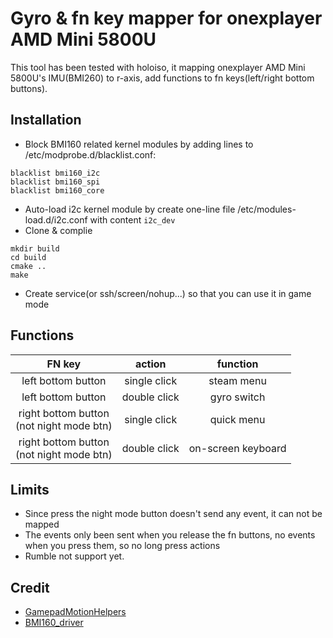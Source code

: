 # Gyro & fn key mapper for onexplayer AMD Mini 5800U
This tool has been tested with holoiso, it mapping onexplayer AMD Mini 5800U's IMU(BMI260) to r-axis, add functions to fn keys(left/right bottom buttons).

## Installation
- Block BMI160 related kernel modules by adding lines to /etc/modprobe.d/blacklist.conf:
```
blacklist bmi160_i2c
blacklist bmi160_spi
blacklist bmi160_core
```
- Auto-load i2c kernel module by create one-line file /etc/modules-load.d/i2c.conf with content `i2c_dev`
- Clone & complie
```
mkdir build
cd build
cmake ..
make
```
- Create service(or ssh/screen/nohup...) so that you can use it in game mode

## Functions
| FN key              | action       | function   |
|:-------------------:|:------------:|:----------:|
| left bottom button  | single click | steam menu |
| left bottom button  | double click | gyro switch|
| right bottom button<br />(not night mode btn) | single click | quick menu|
| right bottom button<br />(not night mode btn) | double click | on-screen keyboard|

## Limits
- Since press the night mode button doesn't send any event, it can not be mapped
- The events only been sent when you release the fn buttons, no events when you press them, so no long press actions
- Rumble not support yet.

## Credit
- [GamepadMotionHelpers](https://github.com/JibbSmart/GamepadMotionHelpers)
- [BMI160_driver](https://github.com/BoschSensortec/BMI160_driver)

